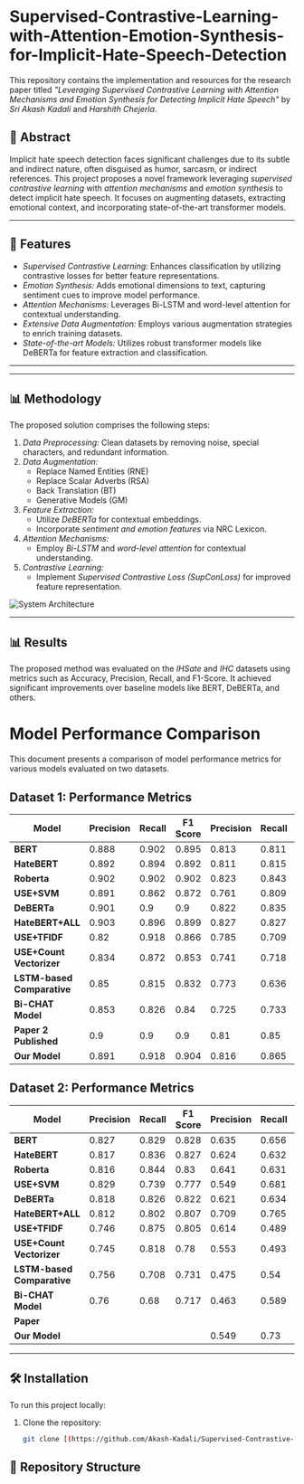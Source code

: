 # Supervised-Contrastive-Learning-with-Attention-Emotion-Synthesis-for-Implicit-Hate-Speech-Detection

This repository contains the implementation and resources for the research paper titled *"Leveraging Supervised Contrastive Learning with Attention Mechanisms and Emotion Synthesis for Detecting Implicit Hate Speech"* by *Sri Akash Kadali* and *Harshith Chejerla*.

## 📜 Abstract

Implicit hate speech detection faces significant challenges due to its subtle and indirect nature, often disguised as humor, sarcasm, or indirect references. This project proposes a novel framework leveraging *supervised contrastive learning* with *attention mechanisms* and *emotion synthesis* to detect implicit hate speech. It focuses on augmenting datasets, extracting emotional context, and incorporating state-of-the-art transformer models.

---

## 🚀 Features

- *Supervised Contrastive Learning:* Enhances classification by utilizing contrastive losses for better feature representations.
- *Emotion Synthesis:* Adds emotional dimensions to text, capturing sentiment cues to improve model performance.
- *Attention Mechanisms:* Leverages Bi-LSTM and word-level attention for contextual understanding.
- *Extensive Data Augmentation:* Employs various augmentation strategies to enrich training datasets.
- *State-of-the-art Models:* Utilizes robust transformer models like DeBERTa for feature extraction and classification.

---
---

## 📊 Methodology

The proposed solution comprises the following steps:

1. *Data Preprocessing:* Clean datasets by removing noise, special characters, and redundant information.
2. *Data Augmentation:*
   - Replace Named Entities (RNE)
   - Replace Scalar Adverbs (RSA)
   - Back Translation (BT)
   - Generative Models (GM)
3. *Feature Extraction:*
   - Utilize *DeBERTa* for contextual embeddings.
   - Incorporate *sentiment and emotion features* via NRC Lexicon.
4. *Attention Mechanisms:*
   - Employ *Bi-LSTM* and *word-level attention* for contextual understanding.
5. *Contrastive Learning:*
   - Implement *Supervised Contrastive Loss (SupConLoss)* for improved feature representation.

![System Architecture](path/to/system_architecture_image.png)

---

## 📊 Results

The proposed method was evaluated on the *IHSate* and *IHC* datasets using metrics such as Accuracy, Precision, Recall, and F1-Score. It achieved significant improvements over baseline models like BERT, DeBERTa, and others.
# Model Performance Comparison

This document presents a comparison of model performance metrics for various models evaluated on two datasets.

## Dataset 1: Performance Metrics

| Model              | Precision | Recall   | F1 Score | Precision | Recall   | F1 Score | Precision | Recall  | F1 Score | Accuracy |
|--------------------|-----------|----------|----------|-----------|----------|----------|-----------|---------|----------|----------|
| **BERT**           | 0.888     | 0.902    | 0.895    | 0.813     | 0.811    | 0.812    | 0.469     | 0.37    | 0.414    | 0.848    |
| **HateBERT**       | 0.892     | 0.894    | 0.892    | 0.811     | 0.815    | 0.813    | 0.382     | 0.349   | 0.365    | 0.843    |
| **Roberta**        | 0.902     | 0.902    | 0.902    | 0.823     | 0.843    | 0.833    | 0.427     | 0.344   | 0.381    | 0.857    |
| **USE+SVM**        | 0.891     | 0.862    | 0.872    | 0.761     | 0.809    | 0.783    | 0.402     | 0.361   | 0.382    | 0.82     |
| **DeBERTa**        | 0.901     | 0.9      | 0.9      | 0.822     | 0.835    | 0.828    | 0.416     | 0.371   | 0.392    | 0.855    |
| **HateBERT+ALL**   | 0.903     | 0.896    | 0.899    | 0.827     | 0.827    | 0.827    | 0.502     | 0.559   | 0.529    | 0.84     |
| **USE+TFIDF**      | 0.82      | 0.918    | 0.866    | 0.785     | 0.709    | 0.745    | 0.667     | 0.043   | 0.081    | 0.816    |
| **USE+Count Vectorizer** | 0.834 | 0.872    | 0.853    | 0.741     | 0.718    | 0.73     | 0.321     | 0.194   | 0.242    | 0.79     |
| **LSTM-based Comparative** | 0.85 | 0.815    | 0.832    | 0.773     | 0.636    | 0.698    | 0.103     | 0.312   | 0.155    | 0.732    |
| **Bi-CHAT Model**  | 0.853     | 0.826    | 0.84     | 0.725     | 0.733    | 0.733    | 0.24      | 0.253   | 0.246    | 0.776    |
| **Paper 2 Published** | 0.9    | 0.9      | 0.9      | 0.81      | 0.85     | 0.83     | 0.45      | 0.82    | 0.58     | Did Not Mention |
| **Our Model**      | 0.891    | 0.918    | 0.904    | 0.816     | 0.865    | 0.84     | 0.608     | 0.579   | 0.593    | 0.863    |

## Dataset 2: Performance Metrics

| Model              | Precision | Recall   | F1 Score | Precision | Recall   | F1 Score | Precision | Recall  | F1 Score | Accuracy | Implicit Accuracy |
|--------------------|-----------|----------|----------|-----------|----------|----------|-----------|---------|----------|----------|-------------------|
| **BERT**           | 0.827     | 0.829    | 0.828    | 0.635     | 0.656    | 0.645    | 0.512     | 0.386   | 0.441    | 0.751    |                   |
| **HateBERT**       | 0.817     | 0.836    | 0.827    | 0.624     | 0.632    | 0.638    | 0.538     | 0.343   | 0.419    | 0.745    |                   |
| **Roberta**        | 0.816     | 0.844    | 0.83     | 0.641     | 0.631    | 0.636    | 0.509     | 0.344   | 0.41     | 0.75     |                   |
| **USE+SVM**        | 0.829     | 0.739    | 0.777    | 0.549     | 0.681    | 0.612    | 0.333     | 0.312   | 0.322    | 0.7      |                   |
| **DeBERTa**        | 0.818     | 0.826    | 0.822    | 0.621     | 0.634    | 0.627    | 0.474     | 0.344   | 0.398    | 0.741    |                   |
| **HateBERT+ALL**   | 0.812     | 0.802    | 0.807    | 0.709     | 0.765    | 0.745    | 0.503     | 0.723   | 0.593    |          |                   |
| **USE+TFIDF**      | 0.746     | 0.875    | 0.805    | 0.614     | 0.489    | 0.545    | 0.826     | 0.117   | 0.204    | 0.713    |                   |
| **USE+Count Vectorizer** | 0.745 | 0.818    | 0.78     | 0.553     | 0.493    | 0.521    | 0.372     | 0.178   | 0.241    | 0.681    |                   |
| **LSTM-based Comparative** | 0.756 | 0.708  | 0.731    | 0.475     | 0.54     | 0.505    | 0.253     | 0.233   | 0.243    | 0.63     |                   |
| **Bi-CHAT Model**  | 0.76      | 0.68     | 0.717    | 0.463     | 0.589    | 0.518    | 0.284     | 0.166   | 0.209    | 0.624    |                   |
| **Paper**          |           |          |          |           |          |          | 58.6      | 59.1    | 58.6     |          | 63.8             |
| **Our Model**      |           |          |          | 0.549     | 0.73     | 0.627    |           |         |          |          | 67.2             |

---

## 🛠 Installation

To run this project locally:

1. Clone the repository:
   ```bash
   git clone [(https://github.com/Akash-Kadali/Supervised-Contrastive-Learning-with-Attention-Emotion-Synthesis-for-Implicit-Hate-Speech-Detection.git)]
## 📂 Repository Structure
